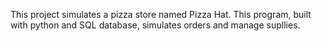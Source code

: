 This project simulates a pizza store named Pizza Hat. This program, built with python and SQL database, simulates orders and manage supllies.